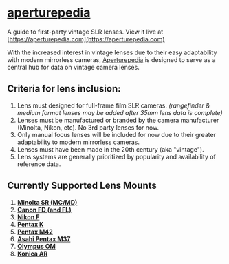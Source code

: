 # [aperturepedia](https://aperturepedia.com)

A guide to first-party vintage SLR lenses. View it live at [https://aperturepedia.com](https://aperturepedia.com)

With the increased interest in vintage lenses due to their easy adaptability with modern mirrorless cameras, [Aperturepedia](https://aperturepedia.com) is designed to serve as a central hub for data on vintage camera lenses.

## Criteria for lens inclusion:
1. Lens must designed for full-frame film SLR cameras. _(rangefinder & medium format lenses may be added after 35mm lens data is complete)_
2. Lenses must be manufactured or branded by the camera manufacturer (Minolta, Nikon, etc). No 3rd party lenses for now.
3. Only manual focus lenses will be included for now due to their greater adaptability to modern mirrorless cameras.
4. Lenses must have been made in the 20th century (aka "vintage").
5. Lens systems are generally prioritized by popularity and availability of reference data.

## Currently Supported Lens Mounts
1.  [**Minolta SR (MC/MD)**](https://aperturepedia.com/minolta-sr/)
2.  [**Canon FD (and FL)**](https://aperturepedia.com/canon-fd/)
3.  [**Nikon F**](https://aperturepedia.com/nikon-f/)
6.  [**Pentax K**](https://aperturepedia.com/pentax-k/)
5.  [**Pentax M42**](https://aperturepedia.com/pentax-m42/)
4.  [**Asahi Pentax M37**](https://aperturepedia.com/pentax-m37/)
8.  [**Olympus OM**](https://aperturepedia.com/olympus-om/)
7.  [**Konica AR**](https://aperturepedia.com/konica-ar/)

<!-- ## Future Supported Lens Mounts
_These will be supported in a future version of Aperturepedia_
1. ****
2. ****
3. ****
4. **** -->
